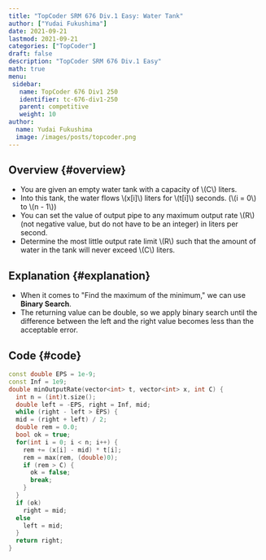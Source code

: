 ```yaml
---
title: "TopCoder SRM 676 Div.1 Easy: Water Tank"
author: ["Yudai Fukushima"]
date: 2021-09-21
lastmod: 2021-09-21
categories: ["TopCoder"]
draft: false
description: "TopCoder SRM 676 Div.1 Easy"
math: true
menu:
 sidebar:
   name: TopCoder 676 Div1 250
   identifier: tc-676-div1-250
   parent: competitive
   weight: 10
author:
  name: Yudai Fukushima
  image: /images/posts/topcoder.png
---
```


## Overview {#overview}

-   You are given an empty water tank with a capacity of \\(C\\) liters.
-   Into this tank, the water flows \\(x[i]\\) liters for \\(t[i]\\) seconds. (\\(i = 0\\) to \\(n - 1\\))
-   You can set the value of output pipe to any maximum output rate \\(R\\) (not negative value, but do not have to be an integer) in liters per second.
-   Determine the most little output rate limit \\(R\\) such that the amount of water in the tank will never exceed \\(C\\) liters.


## Explanation {#explanation}

-   When it comes to "Find the maximum of the minimum," we can use **Binary Search**.
-   The returning value can be double, so we apply binary search until the difference between the left and the right value becomes less than the acceptable error.


## Code {#code}

```C++
const double EPS = 1e-9;
const Inf = 1e9;
double minOutputRate(vector<int> t, vector<int> x, int C) {
  int n = (int)t.size();
  double left = -EPS, right = Inf, mid;
  while (right - left > EPS) {
  mid = (right + left) / 2;
  double rem = 0.0;
  bool ok = true;
  for(int i = 0; i < n; i++) {
	rem += (x[i] - mid) * t[i];
	rem = max(rem, (double)0);
	if (rem > C) {
	  ok = false;
	  break;
	}
  }
  if (ok)
	right = mid;
  else
	left = mid;
  }
  return right;
}
```
